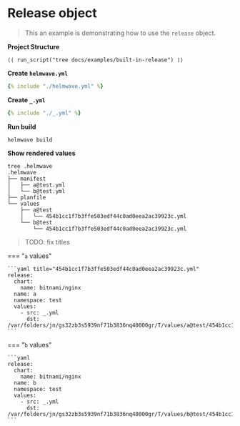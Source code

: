 # Release object

> This an example is demonstrating how to use the `release` object.

**Project Structure**

```shell
⟨⟨ run_script("tree docs/examples/built-in-release") ⟩⟩
```

**Create `helmwave.yml`**

```yaml title="helmwave.yml"
{% include "./helmwave.yml" %}
```


**Create `_.yml`**

```yaml title="_.yml"
{% include "./_.yml" %}
```

**Run build**

```shell
helmwave build
```

**Show rendered values**

```shell
tree .helmwave 
.helmwave
├── manifest
│   ├── a@test.yml
│   └── b@test.yml
├── planfile
└── values
    ├── a@test
    │   └── 454b1cc1f7b3ffe503edf44c0ad0eea2ac39923c.yml
    └── b@test
        └── 454b1cc1f7b3ffe503edf44c0ad0eea2ac39923c.yml
```

> TODO: fix titles

=== "`a` values"

    ```yaml title="454b1cc1f7b3ffe503edf44c0ad0eea2ac39923c.yml"
    release:
      chart:
        name: bitnami/nginx
      name: a
      namespace: test
      values:
        - src: _.yml
          dst: /var/folders/jn/gs32zb3s5939nf71b3836nq40000gr/T/values/a@test/454b1cc1f7b3ffe503edf44c0ad0eea2ac39923c.yml
    ```

=== "`b` values"
    
    ```yaml
    release:
      chart:
        name: bitnami/nginx
      name: b
      namespace: test
      values:
        - src: _.yml
          dst: /var/folders/jn/gs32zb3s5939nf71b3836nq40000gr/T/values/b@test/454b1cc1f7b3ffe503edf44c0ad0eea2ac39923c.yml
    ```
